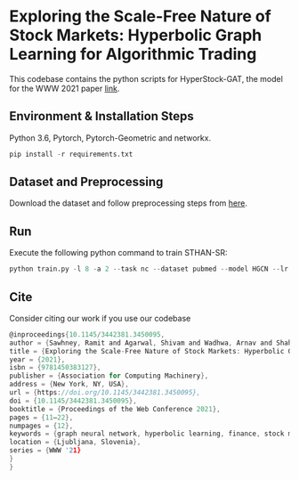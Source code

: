# Exploring the Scale-Free Nature of Stock Markets: Hyperbolic Graph Learning for Algorithmic Trading

This codebase contains the python scripts for HyperStock-GAT, the model for the WWW 2021 paper [link](https://dl.acm.org/doi/10.1145/3442381.3450095).

## Environment & Installation Steps
Python 3.6, Pytorch, Pytorch-Geometric and networkx.


```python
pip install -r requirements.txt
```

## Dataset and Preprocessing 

Download the dataset and follow preprocessing steps from [here](https://github.com/fulifeng/Temporal_Relational_Stock_Ranking). 


## Run

Execute the following python command to train STHAN-SR: 
```python
python train.py -l 8 -a 2 --task nc --dataset pubmed --model HGCN --lr 0.0004 --dim 16 --num-layers 2 --act relu --bias 1 --dropout 0.4 --weight-decay 0.0001 --manifold PoincareBall --log-freq 5 --cuda 0 --use-att 1
```

## Cite
Consider citing our work if you use our codebase

```c
@inproceedings{10.1145/3442381.3450095,
author = {Sawhney, Ramit and Agarwal, Shivam and Wadhwa, Arnav and Shah, Rajiv},
title = {Exploring the Scale-Free Nature of Stock Markets: Hyperbolic Graph Learning for Algorithmic Trading},
year = {2021},
isbn = {9781450383127},
publisher = {Association for Computing Machinery},
address = {New York, NY, USA},
url = {https://doi.org/10.1145/3442381.3450095},
doi = {10.1145/3442381.3450095},
booktitle = {Proceedings of the Web Conference 2021},
pages = {11–22},
numpages = {12},
keywords = {graph neural network, hyperbolic learning, finance, stock market},
location = {Ljubljana, Slovenia},
series = {WWW '21}
}
}
```

